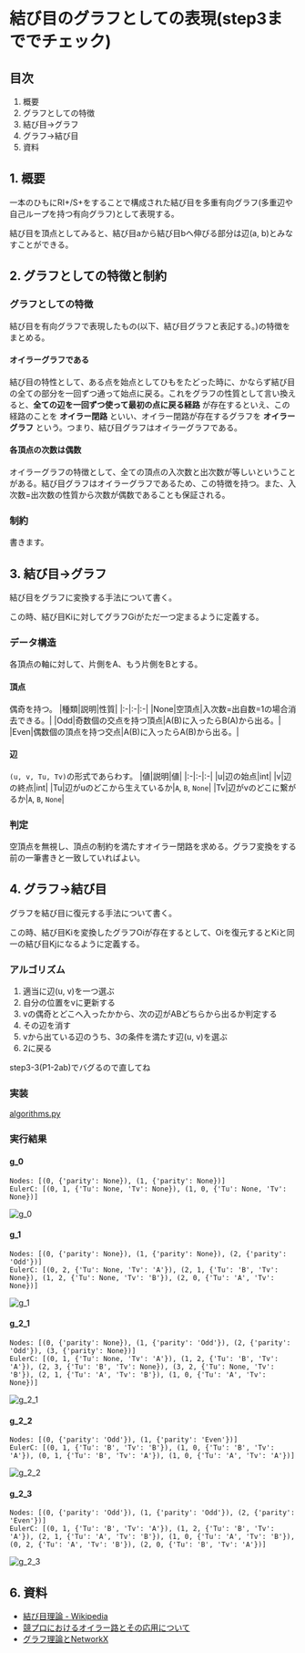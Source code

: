 # 結び目のグラフとしての表現(step3まででチェック)

## 目次
1. 概要
2. グラフとしての特徴
3. 結び目→グラフ
4. グラフ→結び目
5. 資料

## 1. 概要
一本のひもにRI+/S+をすることで構成された結び目を多重有向グラフ(多重辺や自己ループを持つ有向グラフ)として表現する。


結び目を頂点としてみると、結び目aから結び目bへ伸びる部分は辺(a, b)とみなすことができる。

## 2. グラフとしての特徴と制約
### グラフとしての特徴
結び目を有向グラフで表現したもの(以下、結び目グラフと表記する。)の特徴をまとめる。

#### オイラーグラフである
結び目の特性として、ある点を始点としてひもをたどった時に、かならず結び目の全ての部分を一回ずつ通って始点に戻る。これをグラフの性質として言い換えると、**全ての辺を一回ずつ使って最初の点に戻る経路** が存在するといえ、この経路のことを **オイラー閉路** といい、オイラー閉路が存在するグラフを **オイラーグラフ** という。つまり、結び目グラフはオイラーグラフである。

#### 各頂点の次数は偶数
オイラーグラフの特徴として、全ての頂点の入次数と出次数が等しいということがある。結び目グラフはオイラーグラフであるため、この特徴を持つ。また、入次数=出次数の性質から次数が偶数であることも保証される。

### 制約
書きます。

## 3. 結び目→グラフ
結び目をグラフに変換する手法について書く。

この時、結び目Kiに対してグラフGiがただ一つ定まるように定義する。

### データ構造
各頂点の軸に対して、片側をA、もう片側をBとする。
#### 頂点
偶奇を持つ。
|種類|説明|性質|
|:-|:-|:-|
|None|空頂点|入次数=出自数=1の場合消去できる。|
|Odd|奇数個の交点を持つ頂点|A(B)に入ったらB(A)から出る。|
|Even|偶数個の頂点を持つ交点|A(B)に入ったらA(B)から出る。|

#### 辺
`(u, v, Tu, Tv)`の形式であらわす。
|値|説明|値|
|:-|:-|:-|
|u|辺の始点|int|
|v|辺の終点|int|
|Tu|辺がuのどこから生えているか|`A`, `B`, `None`|
|Tv|辺がvのどこに繋がるか|`A`, `B`, `None`|

### 判定
空頂点を無視し、頂点の制約を満たすオイラー閉路を求める。グラフ変換をする前の一筆書きと一致していればよい。

## 4. グラフ→結び目
グラフを結び目に復元する手法について書く。

この時、結び目Kiを変換したグラフOiが存在するとして、Oiを復元するとKiと同一の結び目Kjになるように定義する。


### アルゴリズム
1. 適当に辺(u, v)を一つ選ぶ
2. 自分の位置をvに更新する
3. vの偶奇とどこへ入ったかから、次の辺がABどちらから出るか判定する
4. その辺を消す
5. vから出ている辺のうち、3の条件を満たす辺(u, v)を選ぶ
6. 2に戻る

step3-3(P1-2ab)でバグるので直してね

### 実装
[algorithms.py](../graphs/algorithms.py)

### 実行結果
#### g_0
```
Nodes: [(0, {'parity': None}), (1, {'parity': None})]
EulerC: [(0, 1, {'Tu': None, 'Tv': None}), (1, 0, {'Tu': None, 'Tv': None})]
```
![g_0](../images/knot2graph/g-0.png)

#### g_1
```
Nodes: [(0, {'parity': None}), (1, {'parity': None}), (2, {'parity': 'Odd'})]
EulerC: [(0, 2, {'Tu': None, 'Tv': 'A'}), (2, 1, {'Tu': 'B', 'Tv': None}), (1, 2, {'Tu': None, 'Tv': 'B'}), (2, 0, {'Tu': 'A', 'Tv': None})]
```
![g_1](../images/knot2graph/g-1.png)

#### g_2_1
```
Nodes: [(0, {'parity': None}), (1, {'parity': 'Odd'}), (2, {'parity': 'Odd'}), (3, {'parity': None})]
EulerC: [(0, 1, {'Tu': None, 'Tv': 'A'}), (1, 2, {'Tu': 'B', 'Tv': 'A'}), (2, 3, {'Tu': 'B', 'Tv': None}), (3, 2, {'Tu': None, 'Tv': 'B'}), (2, 1, {'Tu': 'A', 'Tv': 'B'}), (1, 0, {'Tu': 'A', 'Tv': None})]
```
![g_2_1](../images/knot2graph/g-2-1.png)

#### g_2_2
```
Nodes: [(0, {'parity': 'Odd'}), (1, {'parity': 'Even'})]
EulerC: [(0, 1, {'Tu': 'B', 'Tv': 'B'}), (1, 0, {'Tu': 'B', 'Tv': 'A'}), (0, 1, {'Tu': 'B', 'Tv': 'A'}), (1, 0, {'Tu': 'A', 'Tv': 'A'})]
```
![g_2_2](../images/knot2graph/g-2-2.png)

#### g_2_3
```
Nodes: [(0, {'parity': 'Odd'}), (1, {'parity': 'Odd'}), (2, {'parity': 'Even'})]
EulerC: [(0, 1, {'Tu': 'B', 'Tv': 'A'}), (1, 2, {'Tu': 'B', 'Tv': 'A'}), (2, 1, {'Tu': 'A', 'Tv': 'B'}), (1, 0, {'Tu': 'A', 'Tv': 'B'}), (0, 2, {'Tu': 'A', 'Tv': 'B'}), (2, 0, {'Tu': 'B', 'Tv': 'A'})]
```
![g_2_3](../images/knot2graph/g-2-3.png)

## 6. 資料
+ [結び目理論 - Wikipedia](https://ja.m.wikipedia.org/wiki/%E7%B5%90%E3%81%B3%E7%9B%AE%E7%90%86%E8%AB%96)
+ [競プロにおけるオイラー路とその応用について](https://kokiymgch.hatenablog.com/entry/2017/12/07/193238)
+ [グラフ理論とNetworkX](https://docs.pyq.jp/python/math_opt/graph.html)